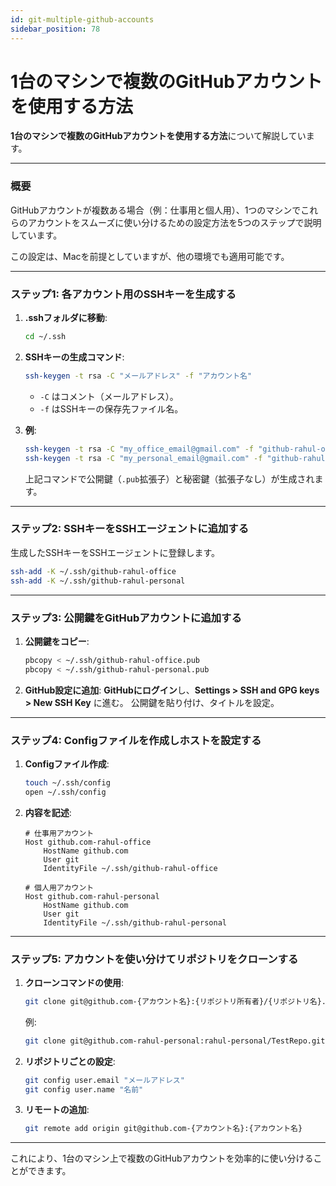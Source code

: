 ```yaml
---
id: git-multiple-github-accounts
sidebar_position: 78
---
```


# 1台のマシンで複数のGitHubアカウントを使用する方法

**1台のマシンで複数のGitHubアカウントを使用する方法**について解説しています。

---

### **概要**
GitHubアカウントが複数ある場合（例：仕事用と個人用）、1つのマシンでこれらのアカウントをスムーズに使い分けるための設定方法を5つのステップで説明しています。

この設定は、Macを前提としていますが、他の環境でも適用可能です。

---

### **ステップ1: 各アカウント用のSSHキーを生成する**
1. **.sshフォルダに移動**: 
   ```sh
   cd ~/.ssh
   ```
2. **SSHキーの生成コマンド**:
   ```sh
   ssh-keygen -t rsa -C "メールアドレス" -f "アカウント名"
   ```
   - `-C` はコメント（メールアドレス）。
   - `-f` はSSHキーの保存先ファイル名。

3. **例**:
   ```sh
   ssh-keygen -t rsa -C "my_office_email@gmail.com" -f "github-rahul-office"
   ssh-keygen -t rsa -C "my_personal_email@gmail.com" -f "github-rahul-personal"
   ```
   上記コマンドで公開鍵（`.pub`拡張子）と秘密鍵（拡張子なし）が生成されます。

---

### **ステップ2: SSHキーをSSHエージェントに追加する**
生成したSSHキーをSSHエージェントに登録します。
```sh
ssh-add -K ~/.ssh/github-rahul-office
ssh-add -K ~/.ssh/github-rahul-personal
```

---

### **ステップ3: 公開鍵をGitHubアカウントに追加する**
1. **公開鍵をコピー**:
   ```sh
   pbcopy < ~/.ssh/github-rahul-office.pub
   pbcopy < ~/.ssh/github-rahul-personal.pub
   ```
2. **GitHub設定に追加**:
   **GitHubにログイン**し、**Settings > SSH and GPG keys > New SSH Key** に進む。
   公開鍵を貼り付け、タイトルを設定。

---

### **ステップ4: Configファイルを作成しホストを設定する**
1. **Configファイル作成**:
   ```sh
   touch ~/.ssh/config
   open ~/.ssh/config
   ```
2. **内容を記述**:
   ```config
   # 仕事用アカウント
   Host github.com-rahul-office
       HostName github.com
       User git
       IdentityFile ~/.ssh/github-rahul-office

   # 個人用アカウント
   Host github.com-rahul-personal
       HostName github.com
       User git
       IdentityFile ~/.ssh/github-rahul-personal
   ```

---

### **ステップ5: アカウントを使い分けてリポジトリをクローンする**
1. **クローンコマンドの使用**:
   ```sh
   git clone git@github.com-{アカウント名}:{リポジトリ所有者}/{リポジトリ名}.git
   ```
   例:
   ```sh
   git clone git@github.com-rahul-personal:rahul-personal/TestRepo.git
   ```

2. **リポジトリごとの設定**:
   ```sh
   git config user.email "メールアドレス"
   git config user.name "名前"
   ```

3. **リモートの追加**:
   ```sh
   git remote add origin git@github.com-{アカウント名}:{アカウント名}
   ```

---

これにより、1台のマシン上で複数のGitHubアカウントを効率的に使い分けることができます。
